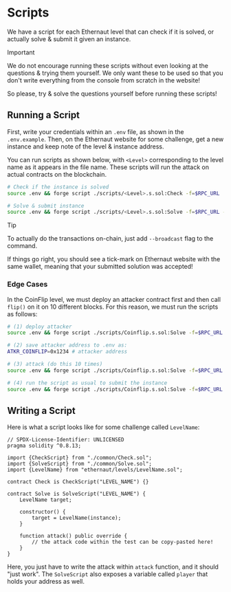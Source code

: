 # Scripts

We have a script for each Ethernaut level that can check if it is solved, or actually solve & submit it given an instance.

> [!IMPORTANT]
>
> We do not encourage running these scripts without even looking at the questions & trying them yourself. We only want these to be used so that you don't write everything from the console from scratch in the website!
>
> So please, try & solve the questions yourself before running these scripts!

## Running a Script

First, write your credentials within an `.env` file, as shown in the `.env.example`. Then, on the Ethernaut website for some challenge, get a new instance and keep note of the level & instance address.

You can run scripts as shown below, with `<Level>` corresponding to the level name as it appears in the file name. These scripts will run the attack on actual contracts on the blockchain.

```sh
# Check if the instance is solved
source .env && forge script ./scripts/<Level>.s.sol:Check -f=$RPC_URL

# Solve & submit instance
source .env && forge script ./scripts/<Level>.s.sol:Solve -f=$RPC_URL --private-key=$PRIVATE_KEY
```

> [!TIP]
>
> To actually do the transactions on-chain, just add `--broadcast` flag to the command.
>
> If things go right, you should see a tick-mark on Ethernaut website with the same wallet, meaning that your submitted solution was accepted!

### Edge Cases

In the CoinFlip level, we must deploy an attacker contract first and then call `flip()` on it on 10 different blocks. For this reason, we must run the scripts as follows:

```sh
# (1) deploy attacker
source .env && forge script ./scripts/Coinflip.s.sol:Solve -f=$RPC_URL --private-key=$PRIVATE_KEY -s="deploy()" --broadcast

# (2) save attacker address to .env as:
ATKR_COINFLIP=0x1234 # attacker address

# (3) attack (do this 10 times)
source .env && forge script ./scripts/Coinflip.s.sol:Solve -f=$RPC_URL --private-key=$PRIVATE_KEY -s="flip()" --broadcast

# (4) run the script as usual to submit the instance
source .env && forge script ./scripts/Coinflip.s.sol:Solve -f=$RPC_URL --private-key=$PRIVATE_KEY --broadcast
```

## Writing a Script

Here is what a script looks like for some challenge called `LevelName`:

```solidity
// SPDX-License-Identifier: UNLICENSED
pragma solidity ^0.8.13;

import {CheckScript} from "./common/Check.sol";
import {SolveScript} from "./common/Solve.sol";
import {LevelName} from "ethernaut/levels/LevelName.sol";

contract Check is CheckScript("LEVEL_NAME") {}

contract Solve is SolveScript("LEVEL_NAME") {
    LevelName target;

    constructor() {
        target = LevelName(instance);
    }

    function attack() public override {
        // the attack code within the test can be copy-pasted here!
    }
}
```

Here, you just have to write the attack within `attack` function, and it should "just work". The `SolveScript` also exposes a variable called `player` that holds your address as well.
